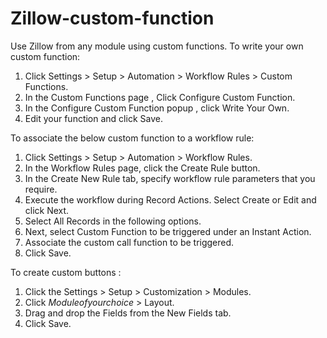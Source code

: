 # Zillow-custom-function
Use Zillow from any module using custom functions.
To write your own custom function:
1. Click Settings > Setup > Automation > Workflow Rules > Custom Functions.
2. In the Custom Functions page , Click Configure Custom Function.
3. In the Configure Custom Function popup , click Write Your Own.
4. Edit your function and click Save.


To associate the below custom function to a workflow rule:
1. Click Settings > Setup > Automation > Workflow Rules.
2. In the Workflow Rules page, click the Create Rule button.
3. In the Create New Rule tab, specify workflow rule parameters that you require.
4. Execute the workflow during Record Actions. Select Create or Edit and click Next.
5. Select All Records in the following options.
6. Next, select Custom Function to be triggered under an Instant Action.
7. Associate the custom call function to be triggered.
8. Click Save.


To create custom buttons :
1. Click the Settings > Setup > Customization > Modules.
2. Click  $Module of your choice$  > Layout.
3. Drag and drop the Fields from the New Fields tab.
4. Click Save.
